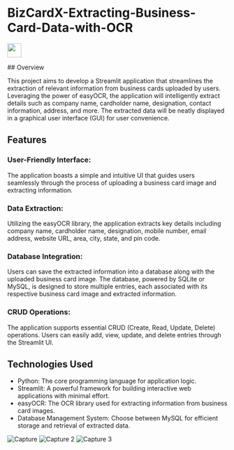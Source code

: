 # BizCardX-Extracting-Business-Card-Data-with-OCR
<p align="left"> <a href="https://www.linkedin.com/in/kailagovardhinik/" target="_blank" rel="noreferrer"> <picture> <source media="(prefers-color-scheme: dark)" srcset="https://raw.githubusercontent.com/danielcranney/readme-generator/main/public/icons/socials/linkedin-dark.svg" /> <source media="(prefers-color-scheme: light)" srcset="https://raw.githubusercontent.com/danielcranney/readme-generator/main/public/icons/socials/linkedin.svg" /> <img src="https://raw.githubusercontent.com/danielcranney/readme-generator/main/public/icons/socials/linkedin.svg" width="32" height="32" /> </picture> </a></p>
## Overview

This project aims to develop a Streamlit application that streamlines the extraction of relevant information from business cards uploaded by users. Leveraging the power of easyOCR, the application will intelligently extract details such as company name, cardholder name, designation, contact information, address, and more. The extracted data will be neatly displayed in a graphical user interface (GUI) for user convenience.


## Features
### User-Friendly Interface: 
The application boasts a simple and intuitive UI that guides users seamlessly through the process of uploading a business card image and extracting information.

### Data Extraction: 
Utilizing the easyOCR library, the application extracts key details including company name, cardholder name, designation, mobile number, email address, website URL, area, city, state, and pin code.

### Database Integration: 
Users can save the extracted information into a database along with the uploaded business card image. The database, powered by SQLite or MySQL, is designed to store multiple entries, each associated with its respective business card image and extracted information.

### CRUD Operations: 
The application supports essential CRUD (Create, Read, Update, Delete) operations. Users can easily add, view, update, and delete entries through the Streamlit UI.

## Technologies Used
- Python: The core programming language for application logic.
- Streamlit: A powerful framework for building interactive web applications with minimal effort.
- easyOCR: The OCR library used for extracting information from business card images.
- Database Management System: Choose between MySQL for efficient storage and retrieval of extracted data.


![Capture](https://github.com/kailagovardhinik/BizCardX-Extracting-Business-Card-Data-with-OCR/assets/141433548/663382ba-a0b4-468d-9e63-bbc2713160ec)
![Capture 2](https://github.com/kailagovardhinik/BizCardX-Extracting-Business-Card-Data-with-OCR/assets/141433548/74ff6806-6dcf-4b5e-9876-731c2ed3b718)
![Capture 3](https://github.com/kailagovardhinik/BizCardX-Extracting-Business-Card-Data-with-OCR/assets/141433548/5c8098bd-5ec2-4253-9a25-f0bee1494e96)
